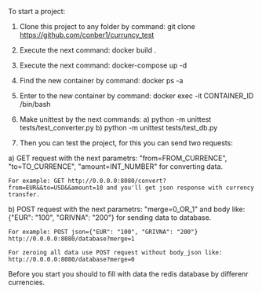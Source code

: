 To start a project:

1) Clone this project to any folder by command: git clone https://github.com/conber1/curruncy_test

2) Execute the next command: docker build .

3) Execute the next command: docker-compose up -d 

4) Find the new container by command: docker ps -a

5) Enter to the new container by command: docker exec -it CONTAINER_ID /bin/bash

6) Make unittest by the next commands:
  a) python -m unittest tests/test_converter.py
  b) python -m unittest tests/test_db.py
  
 7) Then you can test the project, for this you can send two requests:
 
  a) GET request with the next parametrs: "from=FROM_CURRENCE", "to=TO_CURRENCE", "amount=INT_NUMBER" for converting data.
  
    For example: GET http://0.0.0.0:8080/convert?from=EUR&&to=USD&&amount=10 and you'll get json response with currency transfer.
    
  b) POST request with the next parametrs: "merge=0_OR_1" and body like: {"EUR": "100", "GRIVNA": "200"} for sending data to database.
  
    For example: POST json={"EUR": "100", "GRIVNA": "200"}  http://0.0.0.0:8080/database?merge=1
    
    For zeroing all data use POST request without body_json like: http://0.0.0.0:8080/database?merge=0
    
 Before you start you should to fill with data the redis database by differenr currencies.
    
